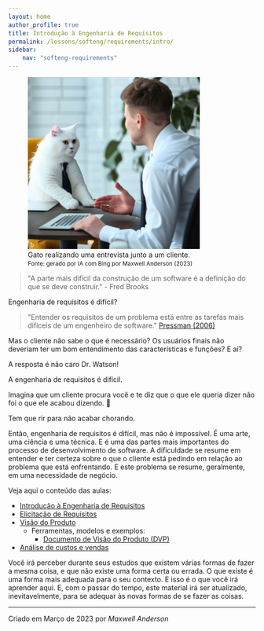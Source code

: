 ```yaml
---
layout: home
author_profile: true
title: Introdução à Engenharia de Requisitos
permalink: /lessons/softeng/requirements/intro/
sidebar:
    nav: "softeng-requirements"
---
```



<figure>
    <img src="../../../../assets/images/gpt/cat_conducting_interview2.jpg" width="350" alt="Gato realizando uma entrevista junto a um cliente. Prompt: create a image of a software engineer cat conducting an interview with a client">
    <figcaption>Gato realizando uma entrevista junto a um cliente.</figcaption>
    <small>Fonte: gerado por IA com Bing por Maxwell Anderson (2023)</small>
</figure>

> "A parte mais difícil da construção de um software é a definição do que se deve construir." - Fred Brooks

Engenharia de requisitos é difícil?

> "Entender os requisitos de um problema está entre as tarefas mais difíceis de um engenheiro de software." [Pressman (2006)][1]

[1]: <https://www.google.com/search?q=engenharia+de+software+pressman&newwindow=1&sxsrf=APwXEddTI3FkryxAwbrTzLqdaV4zGVh3uA:1680098932277&source=lnms&tbm=shop&sa=X&ved=2ahUKEwiK0K6gqIH-AhVXg5UCHQQaDMYQ_AUoBHoECAEQBg&biw=1536&bih=766&dpr=1.25> "Livro Roger Pressman"

Mas o cliente não sabe o que é necessário? Os usuários finais não deveriam ter um bom entendimento das características e funções? E aí?

A resposta é não caro Dr. Watson!

A engenharia de requisitos é difícil.

Imagina que um cliente procura você e te diz que o que ele queria dizer não foi o que ele acabou dizendo. 🤣

Tem que rir para não acabar chorando.

Então, engenharia de requisitos é difícil, mas não é impossível. É uma arte, uma ciência e uma técnica. E é uma das partes mais importantes do processo de desenvolvimento de software. A dificuldade se resume em entender e ter certeza sobre o que o cliente está pedindo em relação ao problema que está enfrentando. E este problema se resume, geralmente, em uma necessidade de negócio.

Veja aqui o conteúdo das aulas:

- [Introdução à Engenharia de Requisitos](/lessons/softeng/requirements/intro/)
- [Elicitação de Requisitos](/lessons/softeng/requirements/elicitation/)
- [Visão do Produto](/lessons/softeng/requirements/vision/)
  - Ferramentas, modelos e exemplos:
    - [Documento de Visão do Produto (DVP)](/lessons/softeng/requirements/vision/sample/)
- [Análise de custos e vendas](/lessons/softeng/requirements/costs/)
  
Você irá perceber durante seus estudos que existem várias formas de fazer a mesma coisa, e que não existe uma forma certa ou errada. O que existe é uma forma mais adequada para o seu contexto. E isso é o que você irá aprender aqui. E, com o passar do tempo, este material irá ser atualizado, inevitavelmente, para se adequar às novas formas de se fazer as coisas.

---
Criado em Março de 2023 por *Maxwell Anderson*